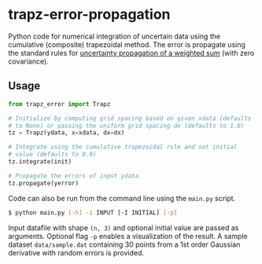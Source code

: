 # trapz-error-propagation

Python code for numerical integration of uncertain data using the cumulative (composite) trapezoidal method. The error is propagate using the standard rules for [uncertainty propagation of a weighted sum](https://en.wikipedia.org/wiki/Propagation_of_uncertainty#Example_formulae) (with zero covariance).

## Usage

```python
from trapz_error import Trapz

# Initialize by computing grid spacing based on given xdata (defaults 
# to None) or passing the uniform grid spacing dx (defaults to 1.0)
tz = Trapz(ydata, x=xdata, dx=dx)

# Integrate using the cumulative trapezoidal rule and set initial 
# value (defaults to 0.0)
tz.integrate(init)

# Propagate the errors of input ydata
tz.propagate(yerror)
```

Code can also be run from the command line using the ```main.py``` script.

```bash
$ python main.py [-h] -i INPUT [-I INITIAL] [-p]
```

Input datafile with shape ```(n, 3)``` and optional initial value are passed as arguments. Optional flag ```-p``` enables a visualization of the result. A sample dataset ```data/sample.dat``` containing 30 points from a 1st order Gaussian derivative with random errors is provided.
